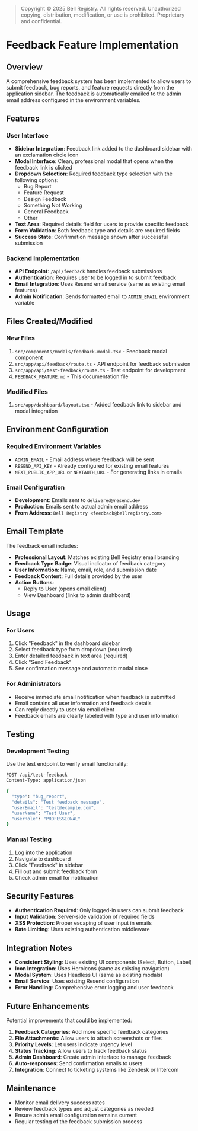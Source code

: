 > Copyright © 2025 Bell Registry. All rights reserved.
> Unauthorized copying, distribution, modification, or use is prohibited.
> Proprietary and confidential.
>

# Feedback Feature Implementation

## Overview

A comprehensive feedback system has been implemented to allow users to submit feedback, bug reports, and feature requests directly from the application sidebar. The feedback is automatically emailed to the admin email address configured in the environment variables.

## Features

### User Interface
- **Sidebar Integration**: Feedback link added to the dashboard sidebar with an exclamation circle icon
- **Modal Interface**: Clean, professional modal that opens when the feedback link is clicked
- **Dropdown Selection**: Required feedback type selection with the following options:
  - Bug Report
  - Feature Request
  - Design Feedback
  - Something Not Working
  - General Feedback
  - Other
- **Text Area**: Required details field for users to provide specific feedback
- **Form Validation**: Both feedback type and details are required fields
- **Success State**: Confirmation message shown after successful submission

### Backend Implementation
- **API Endpoint**: `/api/feedback` handles feedback submissions
- **Authentication**: Requires user to be logged in to submit feedback
- **Email Integration**: Uses Resend email service (same as existing email features)
- **Admin Notification**: Sends formatted email to `ADMIN_EMAIL` environment variable

## Files Created/Modified

### New Files
1. `src/components/modals/feedback-modal.tsx` - Feedback modal component
2. `src/app/api/feedback/route.ts` - API endpoint for feedback submission
3. `src/app/api/test-feedback/route.ts` - Test endpoint for development
4. `FEEDBACK_FEATURE.md` - This documentation file

### Modified Files
1. `src/app/dashboard/layout.tsx` - Added feedback link to sidebar and modal integration

## Environment Configuration

### Required Environment Variables
- `ADMIN_EMAIL` - Email address where feedback will be sent
- `RESEND_API_KEY` - Already configured for existing email features
- `NEXT_PUBLIC_APP_URL` or `NEXTAUTH_URL` - For generating links in emails

### Email Configuration
- **Development**: Emails sent to `delivered@resend.dev` 
- **Production**: Emails sent to actual admin email address
- **From Address**: `Bell Registry <feedback@bellregistry.com>`

## Email Template

The feedback email includes:
- **Professional Layout**: Matches existing Bell Registry email branding
- **Feedback Type Badge**: Visual indicator of feedback category
- **User Information**: Name, email, role, and submission date
- **Feedback Content**: Full details provided by the user
- **Action Buttons**: 
  - Reply to User (opens email client)
  - View Dashboard (links to admin dashboard)

## Usage

### For Users
1. Click "Feedback" in the dashboard sidebar
2. Select feedback type from dropdown (required)
3. Enter detailed feedback in text area (required)
4. Click "Send Feedback"
5. See confirmation message and automatic modal close

### For Administrators
- Receive immediate email notification when feedback is submitted
- Email contains all user information and feedback details
- Can reply directly to user via email client
- Feedback emails are clearly labeled with type and user information

## Testing

### Development Testing
Use the test endpoint to verify email functionality:

```bash
POST /api/test-feedback
Content-Type: application/json

{
  "type": "bug_report",
  "details": "Test feedback message",
  "userEmail": "test@example.com",
  "userName": "Test User",
  "userRole": "PROFESSIONAL"
}
```

### Manual Testing
1. Log into the application
2. Navigate to dashboard
3. Click "Feedback" in sidebar
4. Fill out and submit feedback form
5. Check admin email for notification

## Security Features

- **Authentication Required**: Only logged-in users can submit feedback
- **Input Validation**: Server-side validation of required fields
- **XSS Protection**: Proper escaping of user input in emails
- **Rate Limiting**: Uses existing authentication middleware

## Integration Notes

- **Consistent Styling**: Uses existing UI components (Select, Button, Label)
- **Icon Integration**: Uses Heroicons (same as existing navigation)
- **Modal System**: Uses Headless UI (same as existing modals)
- **Email Service**: Uses existing Resend configuration
- **Error Handling**: Comprehensive error logging and user feedback

## Future Enhancements

Potential improvements that could be implemented:
1. **Feedback Categories**: Add more specific feedback categories
2. **File Attachments**: Allow users to attach screenshots or files
3. **Priority Levels**: Let users indicate urgency level
4. **Status Tracking**: Allow users to track feedback status
5. **Admin Dashboard**: Create admin interface to manage feedback
6. **Auto-responses**: Send confirmation emails to users
7. **Integration**: Connect to ticketing systems like Zendesk or Intercom

## Maintenance

- Monitor email delivery success rates
- Review feedback types and adjust categories as needed
- Ensure admin email configuration remains current
- Regular testing of the feedback submission process 